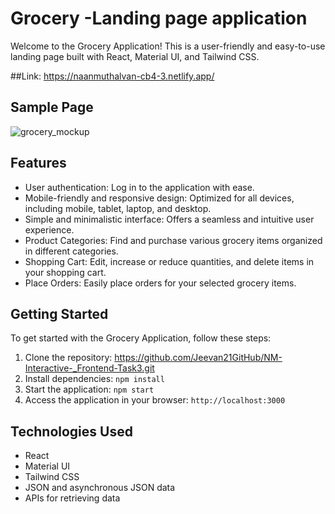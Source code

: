 # Grocery -Landing page application

Welcome to the Grocery Application! This is a user-friendly and easy-to-use landing page built with React, Material UI, and Tailwind CSS.

##Link: https://naanmuthalvan-cb4-3.netlify.app/

## Sample Page

![grocery_mockup](https://github.com/ahmod001/grocery/assets/121039395/f8ff25cb-4710-49f3-9ce8-712ec325200e)

## Features

- User authentication: Log in to the application with ease.
- Mobile-friendly and responsive design: Optimized for all devices, including mobile, tablet, laptop, and desktop.
- Simple and minimalistic interface: Offers a seamless and intuitive user experience.
- Product Categories: Find and purchase various grocery items organized in different categories.
- Shopping Cart: Edit, increase or reduce quantities, and delete items in your shopping cart.
- Place Orders: Easily place orders for your selected grocery items.

## Getting Started

To get started with the Grocery Application, follow these steps:

1. Clone the repository: https://github.com/Jeevan21GitHub/NM-Interactive-_Frontend-Task3.git
2. Install dependencies: `npm install`
3. Start the application: `npm start`
4. Access the application in your browser: `http://localhost:3000`

## Technologies Used

- React
- Material UI
- Tailwind CSS
- JSON and asynchronous JSON data
- APIs for retrieving data

